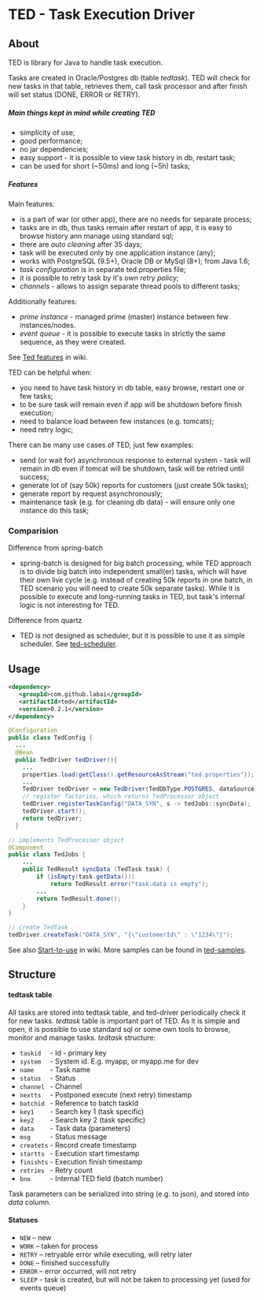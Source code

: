 # TED - Task Execution Driver

## About

TED is library for Java to handle task execution.

Tasks are created in Oracle/Postgres db (table _tedtask_). 
TED will check for new tasks in that table, retrieves them, call task processor and after finish will set status (DONE, ERROR or RETRY).

##### Main things kept in mind while creating TED
- simplicity of use;
- good performance;
- no jar dependencies;
- easy support - it is possible to view task history in db, restart task;
- can be used for short (~50ms) and long (~5h) tasks;

##### Features
Main features:
- is a part of war (or other app), there are no needs for separate process;
- tasks are in db, thus tasks remain after restart of app, it is easy to browse history ann manage using standard sql;  
- there are _auto cleaning_ after 35 days;
- task will be executed only by one application instance (any);
- works with PostgreSQL (9.5+), Oracle DB or MySql (8+); from Java 1.6;
- _task configuration_ is in separate ted.properties file;
- it is possible to retry task by it's own _retry policy_;
- _channels_ - allows to assign separate thread pools to different tasks; 

Additionally features:
- _prime instance_ - managed prime (master) instance between few instances/nodes.
- _event queue_ - it is possible to execute tasks in strictly the same sequence, as they were created.

See [Ted features](docs/wiki/Ted-features.md) in wiki.
 
TED can be helpful when:
- you need to have task history in db table, easy browse, restart one or few tasks;
- to be sure task will remain even if app will be shutdown before finish execution;
- need to balance load between few instances (e.g. tomcats);
- need retry logic;

There can be many use cases of TED, just few examples:
- send (or wait for) asynchronous response to external system - task will remain in db even if tomcat will be shutdown, task will be retried until success;
- generate lot of (say 50k) reports for customers (just create 50k tasks);
- generate report by request asynchronously;
- maintenance task (e.g. for cleaning db data) - will ensure only one instance do this task;


### Comparision 

Difference from spring-batch
- spring-batch is designed for big batch processing, while TED approach is to divide big batch into independent small(er) tasks, which will have their own live cycle (e.g. instead of creating 50k reports in one batch, in TED scenario you will need to create 50k separate tasks). While it is possible to execute and long-running tasks in TED, but task's internal logic is not interesting for TED.

Difference from quartz
- TED is not designed as scheduler, but it is possible to use it as simple scheduler. 
See [ted-scheduler](ted-ext/ted-scheduler/readme.md).    
 
## Usage

```xml
<dependency>
   <groupId>com.github.labai</groupId>
   <artifactId>ted</artifactId>
   <version>0.2.1</version>
</dependency>
```

```java
@Configuration
public class TedConfig {
  ...
  @Bean
  public TedDriver tedDriver(){
  	...
  	properties.load(getClass().getResourceAsStream("ted.properties"));
    ... 
    TedDriver tedDriver = new TedDriver(TedDbType.POSTGRES, dataSource, properties);
    // register factories, which returns TedProcessor object
    tedDriver.registerTaskConfig("DATA_SYN", s -> tedJobs::syncData);
    tedDriver.start();
    return tedDriver;
  }
```

```java
// implements TedProcessor object
@Component
public class TedJobs {
    ...
    public TedResult syncData (TedTask task) {
        if (isEmpty(task.getData()))
            return TedResult.error("task.data is empty");
        ...
        return TedResult.done();
    }
}
```

```java
// create TedTask
tedDriver.createTask("DATA_SYN", "{\"customerId\" : \"1234\"}");
```

See also [Start-to-use](docs/wiki/Start-to-use.md) in wiki. More samples can be found in [ted-samples](/labai/ted/tree/master/ted-samples).


## Structure

#### tedtask table

All tasks are stored into tedtask table, and ted-driver periodically check it for new tasks.
_tedtask_ table is important part of TED. As it is simple and open, 
it is possible to use standard sql or some own tools to browse, monitor and manage tasks. 
_tedtask_ structure:

- `taskid  ` - Id - primary key
- `system  ` - System id. E.g. myapp, or myapp.me for dev
- `name    ` - Task name
- `status  ` - Status
- `channel ` - Channel
- `nextts  ` - Postponed execute (next retry) timestamp
- `batchid ` - Reference to batch taskId
- `key1    ` - Search key 1 (task specific)
- `key2    ` - Search key 2 (task specific)
- `data    ` - Task data (parameters)
- `msg     ` - Status message
- `createts` - Record create timestamp
- `startts ` - Execution start timestamp
- `finishts` - Execution finish timestamp
- `retries ` - Retry count
- `bno     ` - Internal TED field (batch number)

Task parameters can be serialized into string (e.g. to json), and stored into _data_ column.

#### Statuses
- `NEW` – new
- `WORK` – taken for process
- `RETRY` – retryable error while executing, will retry later
- `DONE` – finished successfully
- `ERROR` – error occurred, will not retry
- `SLEEP` - task is created, but will not be taken to processing yet (used for events queue)
